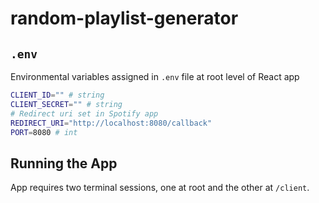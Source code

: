 # random-playlist-generator

## `.env`
Environmental variables assigned in `.env` file at root level of React app
``` bash
CLIENT_ID="" # string
CLIENT_SECRET="" # string
# Redirect uri set in Spotify app
REDIRECT_URI="http://localhost:8080/callback"
PORT=8080 # int
```
## Running the App
App requires two terminal sessions, one at root and the other at `/client`.